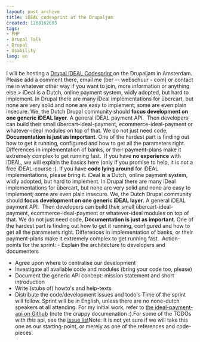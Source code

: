 ```yaml
---
layout: post_archive
title: iDEAL codesprint at the Drupaljam
created: 1268162695
tags:
- PHP
- Drupal Talk
- Drupal
- Usability
lang: en
---
```

I will be hosting a [Drupal iDEAL Codesprint ](http://drupaljam.nl/sessies/drupaljam-5-utrecht/ideal-codesprint) on the Drupaljam in Amsterdam. Please add a comment there, email me (ber -- webschuur - com) or contact me in whatever other way if you want to join, more information or anything else.> iDeal is a Dutch, online payment system, widly adopted, but hard to implement.&nbsp;In Drupal there are many iDeal implementations for übercart, but none are very solid and none are easy to implement; some are even plain insecure.&nbsp;We, the Dutch Drupal community should **focus development on one generic iDEAL layer**. A general iDEAL payment API. &nbsp;Then developers can build their small übercart-ideal-payment, ecommerce-ideal-payment or whatever-ideal modules on top of that.&nbsp;We do not just need code, **Documentation is just as important**. One of the hardest part is finding out how to get it running, configured and how to get all the parameters right. Differences in implementation of banks, or their payment-plans make it extremely complex to get running fast. &nbsp;If you have **no experience** with iDEAL, we will explain the basics here (only if you promise to help, it is not a free iDEAL-course :).&nbsp;If you have **code lying around** for iDEAL implementations, please bring it.&nbsp;iDeal is a Dutch, online payment system, widly adopted, but hard to implement.&nbsp;In Drupal there are many iDeal implementations for übercart, but none are very solid and none are easy to implement; some are even plain insecure.&nbsp;We, the Dutch Drupal community should **focus development on one generic iDEAL layer**. A general iDEAL payment API. &nbsp;Then developers can build their small übercart-ideal-payment, ecommerce-ideal-payment or whatever-ideal modules on top of that.&nbsp;We do not just need code, **Documentation is just as important**. One of the hardest part is finding out how to get it running, configured and how to get all the parameters right. Differences in implementation of banks, or their payment-plans make it extremely complex to get running fast. &nbsp;Action-points for the sprint:  - Explain the architecture to developers and documenters
 - Agree upon where to centralise our development
 - Investigate all available code and modules (bring your code too, please)
 - Document the generic API concept: mission statement and short introduction
 - Write (stubs of) howto's and help-texts
 - Distribute the code/development issues and todo's
Time of the sprint will follow. Sprint will be in English, unless there are no none-dutch speakers at all attending.&nbsp;For my initial work, refer to [the ideal-payment-api on Github](http://github.com/berkes/Drupal-iDeal-payment-api) (note the crappy documenation :).For some of the TODOs with _this_ api, see the [issue list](http://github.com/berkes/Drupal-iDeal-payment-api/issues)Note: It is not yet sure if we will take this one as our starting-point, or merely as one of the references and code-pieces.  
